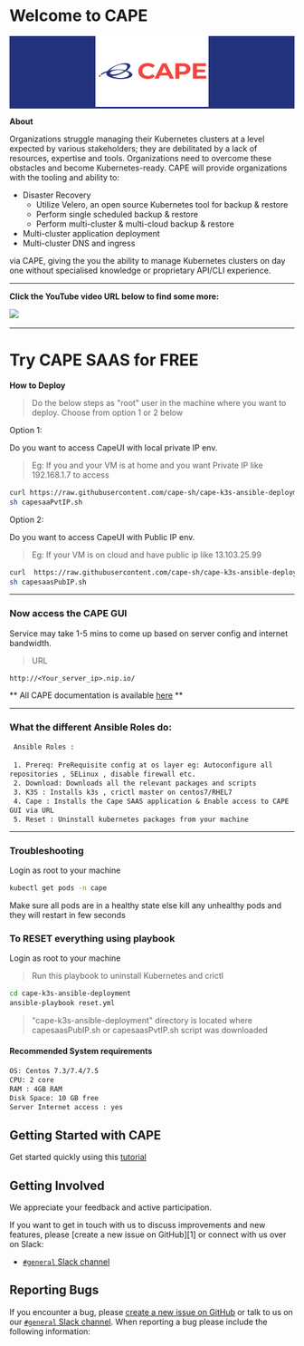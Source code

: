 # Welcome to CAPE
<p align="center" style="background-color:#23327c">
  <img src="https://raw.githubusercontent.com/cape-sh/cape/master/assets/logo.png" height="125px" width="200px"/>
</p>

**About**

Organizations struggle managing their Kubernetes clusters at a level expected by various stakeholders; they are debilitated by a lack of resources, expertise and tools. Organizations need to overcome these obstacles and become Kubernetes-ready. CAPE will provide organizations with the tooling and ability to:

- Disaster Recovery
  - Utilize Velero, an open source Kubernetes tool for backup & restore
  - Perform single scheduled backup & restore
  - Perform multi-cluster & multi-cloud backup & restore
- Multi-cluster application deployment
- Multi-cluster DNS and ingress

via CAPE, giving the you the ability to manage Kubernetes clusters on day one without specialised knowledge or proprietary API/CLI experience.

---

**Click the YouTube video URL below to find some more:**

[![](http://img.youtube.com/vi/4KJt8NXTO8E/0.jpg)](http://www.youtube.com/watch?v=4KJt8NXTO8E "Biqmind Cape")


---

# Try CAPE SAAS for FREE

**How to Deploy**

> Do the below steps as "root" user in the machine where you want to deploy. Choose from option 1 or 2 below

Option 1: 

Do you want to access CapeUI with local private IP env.

>   Eg: If you and your VM is at home and you want Private IP like 192.168.1.7 to access
 
```bash
curl https://raw.githubusercontent.com/cape-sh/cape-k3s-ansible-deployment/master/script/capesaaPvtIP.sh > capesaaPvtIP.sh
sh capesaaPvtIP.sh
```
Option 2:

Do you want to access CapeUI with Public IP env.

>   Eg: If your VM is on cloud and have public ip like 13.103.25.99

```bash
curl  https://raw.githubusercontent.com/cape-sh/cape-k3s-ansible-deployment/master/script/capesaasPubIP.sh > capesaasPubIP.sh
sh capesaasPubIP.sh
```


---

### Now access the CAPE GUI 

Service may take 1-5 mins to come up based on server config and internet bandwidth.

> URL

```
http://<Your_server_ip>.nip.io/
```
** All CAPE documentation is available [here](https://docs.cape.sh/docs/) **


---

### What the different Ansible Roles do:

```
 Ansible Roles :
 
 1. Prereq: PreRequisite config at os layer eg: Autoconfigure all repositories , SELinux , disable firewall etc.
 2. Download: Downloads all the relevant packages and scripts
 3. K3S : Installs k3s , crictl master on centos7/RHEL7 
 4. Cape : Installs the Cape SAAS application & Enable access to CAPE GUI via URL
 5. Reset : Uninstall kubernetes packages from your machine 
``` 

---

### Troubleshooting 

Login as root to your machine

```bash
kubectl get pods -n cape
```
Make sure all pods are in a healthy state else kill any unhealthy pods and they will restart in few seconds

### To RESET everything  using playbook

Login as root to your machine

> Run this playbook to uninstall Kubernetes and crictl

```bash
cd cape-k3s-ansible-deployment
ansible-playbook reset.yml
```
> "cape-k3s-ansible-deployment" directory is located where capesaasPubIP.sh or capesaasPvtIP.sh script was downloaded 

#### Recommended System requirements

```
OS: Centos 7.3/7.4/7.5  
CPU: 2 core
RAM : 4GB RAM
Disk Space: 10 GB free 
Server Internet access : yes
```

## Getting Started with CAPE

Get started quickly using this [tutorial](https://docs.cape.sh/docs/simple-install)


## Getting Involved

We appreciate your feedback and active participation.

If you want to get in touch with us to discuss improvements and new
features, please [create a new issue on GitHub][1] or connect with us over on Slack:

* [`#general` Slack channel](https://capesh.slack.com)

## Reporting Bugs

If you encounter a bug, please [create a new issue on GitHub](https://github.com/cape-sh/cape/issues/new) or talk to us
on our [`#general` Slack channel](https://capesh.slack.com). When reporting a bug please include the
following information:






